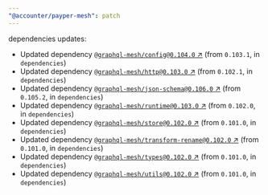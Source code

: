 ```yaml
---
"@accounter/payper-mesh": patch
---
```

dependencies updates:
  - Updated dependency [`@graphql-mesh/config@0.104.0` ↗︎](https://www.npmjs.com/package/@graphql-mesh/config/v/0.104.0) (from `0.103.1`, in `dependencies`)
  - Updated dependency [`@graphql-mesh/http@0.103.0` ↗︎](https://www.npmjs.com/package/@graphql-mesh/http/v/0.103.0) (from `0.102.1`, in `dependencies`)
  - Updated dependency [`@graphql-mesh/json-schema@0.106.0` ↗︎](https://www.npmjs.com/package/@graphql-mesh/json-schema/v/0.106.0) (from `0.105.2`, in `dependencies`)
  - Updated dependency [`@graphql-mesh/runtime@0.103.0` ↗︎](https://www.npmjs.com/package/@graphql-mesh/runtime/v/0.103.0) (from `0.102.0`, in `dependencies`)
  - Updated dependency [`@graphql-mesh/store@0.102.0` ↗︎](https://www.npmjs.com/package/@graphql-mesh/store/v/0.102.0) (from `0.101.0`, in `dependencies`)
  - Updated dependency [`@graphql-mesh/transform-rename@0.102.0` ↗︎](https://www.npmjs.com/package/@graphql-mesh/transform-rename/v/0.102.0) (from `0.101.0`, in `dependencies`)
  - Updated dependency [`@graphql-mesh/types@0.102.0` ↗︎](https://www.npmjs.com/package/@graphql-mesh/types/v/0.102.0) (from `0.101.0`, in `dependencies`)
  - Updated dependency [`@graphql-mesh/utils@0.102.0` ↗︎](https://www.npmjs.com/package/@graphql-mesh/utils/v/0.102.0) (from `0.101.0`, in `dependencies`)
